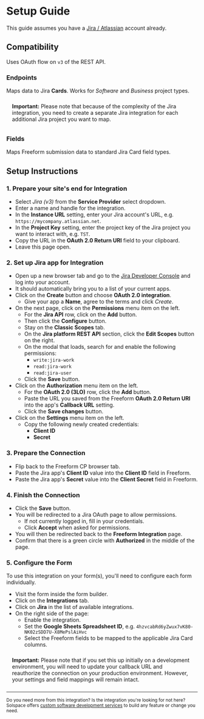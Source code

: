 # Setup Guide

This guide assumes you have a [Jira / Atlassian](https://www.atlassian.com/software/jira) account already.

## Compatibility

Uses OAuth flow on `v3` of the REST API.

### Endpoints
Maps data to Jira **Cards**. Works for _Software_ and _Business_ project types.

<span class="note warning"><b>Important:</b> Please note that because of the complexity of the Jira integration, you need to create a separate Jira integration for each additional Jira project you want to map.</span>

### Fields
Maps Freeform submission data to standard Jira Card field types.

## Setup Instructions

### 1. Prepare your site's end for Integration

- Select *Jira (v3)* from the **Service Provider** select dropdown.
- Enter a name and handle for the integration.
- In the **Instance URL** setting, enter your Jira account's URL, e.g. `https://mycompany.atlassian.net`.
- In the **Project Key** setting, enter the project key of the Jira project you want to interact with, e.g. `TST`.
- Copy the URL in the **OAuth 2.0 Return URI** field to your clipboard.
- Leave this page open.

### 2. Set up Jira app for Integration

- Open up a new browser tab and go to the [Jira Developer Console](https://developer.atlassian.com/console) and log into your account.
- It should automatically bring you to a list of your current apps.
- Click on the **Create** button and choose **OAuth 2.0 integration**.
    - Give your app a **Name**, agree to the terms and click _Create_.
- On the next page, click on the **Permissions** menu item on the left.
    - For the **Jira API** row, click on the **Add** button.
    - Then click the **Configure** button.
    - Stay on the **Classic Scopes** tab.
    - On the **Jira platform REST API** section, click the **Edit Scopes** button on the right.
    - On the modal that loads, search for and enable the following permissions:
        - `write:jira-work`
        - `read:jira-work`
        - `read:jira-user`
    - Click the **Save** button.
- Click on the **Authorization** menu item on the left.
    - For the **OAuth 2.0 (3LO)** row, click the **Add** button.
    - Paste the URL you saved from the Freeform **OAuth 2.0 Return URI** into the app's **Callback URL** setting.
    - Click the **Save changes** button.
- Click on the **Settings** menu item on the left.
    - Copy the following newly created credentials:
        - **Client ID**
        - **Secret**

### 3. Prepare the Connection

- Flip back to the Freeform CP browser tab.
- Paste the Jira app's **Client ID** value into the **Client ID** field in Freeform.
- Paste the Jira app's **Secret** value into the **Client Secret** field in Freeform.

### 4. Finish the Connection

- Click the **Save** button.
- You will be redirected to a Jira OAuth page to allow permissions.
    - If not currently logged in, fill in your credentials.
    - Click **Accept** when asked for permissions.
- You will then be redirected back to the **Freeform Integration** page.
- Confirm that there is a green circle with **Authorized** in the middle of the page.

### 5. Configure the Form

To use this integration on your form(s), you'll need to configure each form individually.

- Visit the form inside the form builder.
- Click on the **Integrations** tab.
- Click on **Jira** in the list of available integrations.
- On the right side of the page:
    - Enable the integration.
    - Set the **Google Sheets Spreadsheet ID**, e.g. `4hzvcabRd6yZwux7vK80-NK02zSDD7U-X8MePslAiHvc`
    - Select the Freeform fields to be mapped to the applicable Jira Card columns.

<span class="note warning"><b>Important:</b> Please note that if you set this up initially on a development environment, you will need to update your callback URL and reauthorize the connection on your production environment. However, your settings and field mappings will remain intact.</span>

---

<small>Do you need more from this integration? Is the integration you're looking for not here? Solspace offers [custom software development services](https://docs.solspace.com/support/premium/) to build any feature or change you need.</small>

<style type="text/css">ol{list-style-type:upper-alpha;padding-left:20px!important}ol>li{font-weight:600}ol>li>ul>li{font-weight:400}.warning {display:block;padding:10px 15px;border:1px solid var(--warning-color);border-radius:5px;}</style>
